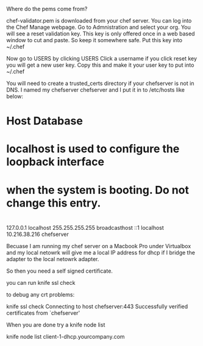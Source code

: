 Where do the pems come from?

chef-validator.pem is downloaded from your chef server. You can log into the Chef Manage webpage. Go to Admnistration and select 
your org.
You will see a reset validation key. This key is only offered once in a web based window to cut and paste. So keep it somewhere
safe. Put this key into ~/.chef

Now go to USERS by clicking USERS
Click a username
if you click reset key you will get a new user key. Copy this and make it your user key to put into ~/.chef

You will need to create a trusted_certs directory if your chefserver is not in DNS. I named my chefserver chefserver and I put it in 
to /etc/hosts like below:

#
# Host Database
#
# localhost is used to configure the loopback interface
# when the system is booting.  Do not change this entry.
#
127.0.0.1       localhost
255.255.255.255 broadcasthost
::1             localhost
10.216.38.216   chefserver

Becuase I am running my chef server on a Macbook Pro under Virtualbox and my local netowrk will give me a local IP address for
dhcp if I bridge the adapter to the local netowrk adapter.

So then you need a self signed certificate.

you can run
knife ssl check 

to debug any crt problems:

knife ssl check
Connecting to host chefserver:443
Successfully verified certificates from `chefserver'

When you are done try a 
knife node list

knife node list
client-1-dhcp.yourcompany.com


